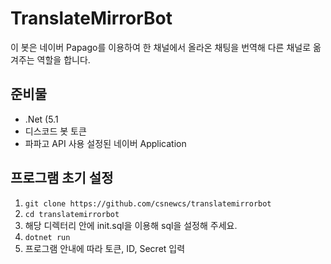 # TranslateMirrorBot
이 봇은 네이버 Papago를 이용하여 한 채널에서 올라온 채팅을 번역해 다른 채널로 옮겨주는 역할을 합니다.

## 준비물
- .Net (5.1
- 디스코드 봇 토큰
- 파파고 API 사용 설정된 네이버 Application

## 프로그램 초기 설정
1. ```git clone https://github.com/csnewcs/translatemirrorbot```
2. ```cd translatemirrorbot```
3. 해당 디렉터리 안에 init.sql을 이용해 sql을 설정해 주세요.
4. ```dotnet run```
5. 프로그램 안내에 따라 토큰, ID, Secret 입력
